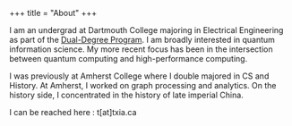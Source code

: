 +++
title = "About"
+++

I am an undergrad at Dartmouth College majoring in Electrical Engineering as part of the [Dual-Degree Program](https://engineering.dartmouth.edu/undergraduate/dual). I am broadly interested in quantum information science. My more recent focus has been in the intersection between quantum computing and high-performance computing.

I was previously at Amherst College where I double majored in CS and History. At Amherst, I worked on graph processing and analytics. On the history side, I concentrated in the history of late imperial China.

I can be reached here : t[at]txia.ca